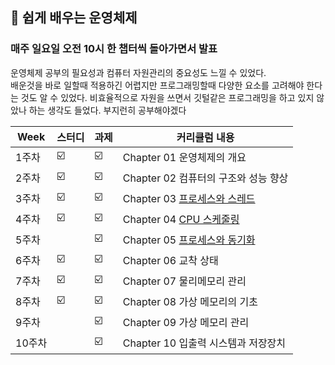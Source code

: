 ##  🍎 쉽게 배우는 운영체제
### 매주 일요일 오전 10시 한 챕터씩 돌아가면서 발표

운영체제 공부의 필요성과 컴퓨터 자원관리의 중요성도 느낄 수 있었다.  
배운것을 바로 일할때 적용하긴 어렵지만  프로그래밍할때 다양한 요소를 고려해야 한다는 것도 알 수 있었다. 비효율적으로 자원을 쓰면서 깃털같은 프로그래밍을 하고 있지 않았나 하는 생각도 들었다. 부지런히 공부해야겠다 

| Week | 스터디 | 과제 |커리큘럼 내용 |
| ------ | -- | -- |----------- |
| 1주차 | ☑️ | ☑️ | Chapter 01 운영체제의 개요 |
| 2주차 | ☑️ | ☑️ | Chapter 02 컴퓨터의 구조와 성능 향상 |
| 3주차 | ☑️ | ☑️ | Chapter 03 [프로세스와 스레드](./프로세스와%20스레드) |
| 4주차 | ☑️ | ☑️ | Chapter 04 [CPU 스케줄링](./CPU%20스케줄링) |
| 5주차 |  | ☑️ | Chapter 05 [프로세스와 동기화](./프로세스와%20동기화) |
| 6주차 | ☑️ | ☑️ | Chapter 06 교착 상태 |
| 7주차 | ☑️ | ☑️ | Chapter 07 물리메모리 관리 |
| 8주차 | ☑️ | ☑️ | Chapter 08 가상 메모리의 기초 |
| 9주차 |  | ☑️ | Chapter 09 가상 메모리 관리 |
| 10주차 |  | ☑️ | Chapter 10 입출력 시스템과 저장장치 |
